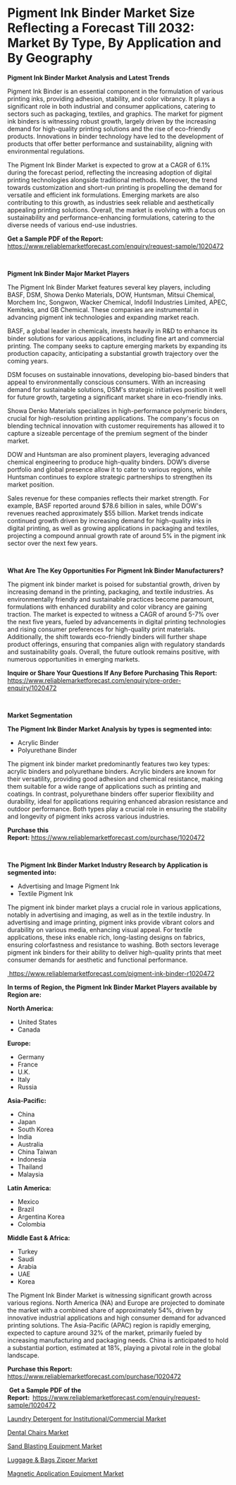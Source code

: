 <p><h1>Pigment Ink Binder Market Size Reflecting a Forecast Till 2032: Market By Type, By Application and By Geography</h1></p><p><strong>Pigment Ink Binder Market Analysis and Latest Trends</strong></p>
<p><p>Pigment Ink Binder is an essential component in the formulation of various printing inks, providing adhesion, stability, and color vibrancy. It plays a significant role in both industrial and consumer applications, catering to sectors such as packaging, textiles, and graphics. The market for pigment ink binders is witnessing robust growth, largely driven by the increasing demand for high-quality printing solutions and the rise of eco-friendly products. Innovations in binder technology have led to the development of products that offer better performance and sustainability, aligning with environmental regulations.</p><p>The Pigment Ink Binder Market is expected to grow at a CAGR of 6.1% during the forecast period, reflecting the increasing adoption of digital printing technologies alongside traditional methods. Moreover, the trend towards customization and short-run printing is propelling the demand for versatile and efficient ink formulations. Emerging markets are also contributing to this growth, as industries seek reliable and aesthetically appealing printing solutions. Overall, the market is evolving with a focus on sustainability and performance-enhancing formulations, catering to the diverse needs of various end-use industries.</p></p>
<p><strong>Get a Sample PDF of the Report:&nbsp;</strong> <a href="https://www.reliablemarketforecast.com/enquiry/request-sample/1020472?utm_campaign=1998&utm_medium=2&utm_source=Github&utm_content=ia&utm_term=21032025&utm_id=pigment-ink-binder">https://www.reliablemarketforecast.com/enquiry/request-sample/1020472</a></p>
<p>&nbsp;</p>
<p><strong>Pigment Ink Binder Major Market Players</strong></p>
<p><p>The Pigment Ink Binder Market features several key players, including BASF, DSM, Showa Denko Materials, DOW, Huntsman, Mitsui Chemical, Morchem Inc, Songwon, Wacker Chemical, Indofil Industries Limited, APEC, Kemiteks, and GB Chemical. These companies are instrumental in advancing pigment ink technologies and expanding market reach.</p><p>BASF, a global leader in chemicals, invests heavily in R&D to enhance its binder solutions for various applications, including fine art and commercial printing. The company seeks to capture emerging markets by expanding its production capacity, anticipating a substantial growth trajectory over the coming years.</p><p>DSM focuses on sustainable innovations, developing bio-based binders that appeal to environmentally conscious consumers. With an increasing demand for sustainable solutions, DSM's strategic initiatives position it well for future growth, targeting a significant market share in eco-friendly inks.</p><p>Showa Denko Materials specializes in high-performance polymeric binders, crucial for high-resolution printing applications. The company's focus on blending technical innovation with customer requirements has allowed it to capture a sizeable percentage of the premium segment of the binder market.</p><p>DOW and Huntsman are also prominent players, leveraging advanced chemical engineering to produce high-quality binders. DOW’s diverse portfolio and global presence allow it to cater to various regions, while Huntsman continues to explore strategic partnerships to strengthen its market position.</p><p>Sales revenue for these companies reflects their market strength. For example, BASF reported around $78.6 billion in sales, while DOW's revenues reached approximately $55 billion. Market trends indicate continued growth driven by increasing demand for high-quality inks in digital printing, as well as growing applications in packaging and textiles, projecting a compound annual growth rate of around 5% in the pigment ink sector over the next few years.</p></p>
<p>&nbsp;</p>
<p><strong>What Are The Key Opportunities For Pigment Ink Binder Manufacturers?</strong></p>
<p><p>The pigment ink binder market is poised for substantial growth, driven by increasing demand in the printing, packaging, and textile industries. As environmentally friendly and sustainable practices become paramount, formulations with enhanced durability and color vibrancy are gaining traction. The market is expected to witness a CAGR of around 5-7% over the next five years, fueled by advancements in digital printing technologies and rising consumer preferences for high-quality print materials. Additionally, the shift towards eco-friendly binders will further shape product offerings, ensuring that companies align with regulatory standards and sustainability goals. Overall, the future outlook remains positive, with numerous opportunities in emerging markets.</p></p>
<p><strong>Inquire or Share Your Questions If Any Before Purchasing This Report:</strong> <a href="https://www.reliablemarketforecast.com/enquiry/pre-order-enquiry/1020472?utm_campaign=1998&utm_medium=2&utm_source=Github&utm_content=ia&utm_term=21032025&utm_id=pigment-ink-binder">https://www.reliablemarketforecast.com/enquiry/pre-order-enquiry/1020472</a></p>
<p>&nbsp;</p>
<p><strong>Market Segmentation</strong></p>
<p><strong>The Pigment Ink Binder Market Analysis by types is segmented into:</strong></p>
<p><ul><li>Acrylic Binder</li><li>Polyurethane Binder</li></ul></p>
<p><p>The pigment ink binder market predominantly features two key types: acrylic binders and polyurethane binders. Acrylic binders are known for their versatility, providing good adhesion and chemical resistance, making them suitable for a wide range of applications such as printing and coatings. In contrast, polyurethane binders offer superior flexibility and durability, ideal for applications requiring enhanced abrasion resistance and outdoor performance. Both types play a crucial role in ensuring the stability and longevity of pigment inks across various industries.</p></p>
<p><strong>Purchase this Report:&nbsp;</strong><a href="https://www.reliablemarketforecast.com/purchase/1020472?utm_campaign=1998&utm_medium=2&utm_source=Github&utm_content=ia&utm_term=21032025&utm_id=pigment-ink-binder">https://www.reliablemarketforecast.com/purchase/1020472</a></p>
<p>&nbsp;</p>
<p><strong>The Pigment Ink Binder Market Industry Research by Application is segmented into:</strong></p>
<p><ul><li>Advertising and Image Pigment Ink</li><li>Textile Pigment Ink</li></ul></p>
<p><p>The pigment ink binder market plays a crucial role in various applications, notably in advertising and imaging, as well as in the textile industry. In advertising and image printing, pigment inks provide vibrant colors and durability on various media, enhancing visual appeal. For textile applications, these inks enable rich, long-lasting designs on fabrics, ensuring colorfastness and resistance to washing. Both sectors leverage pigment ink binders for their ability to deliver high-quality prints that meet consumer demands for aesthetic and functional performance.</p></p>
<p><a href="https://www.reliablemarketforecast.com/pigment-ink-binder-r1020472?utm_campaign=1998&utm_medium=2&utm_source=Github&utm_content=ia&utm_term=21032025&utm_id=pigment-ink-binder">&nbsp;https://www.reliablemarketforecast.com/pigment-ink-binder-r1020472</a></p>
<p><strong>In terms of Region, the Pigment Ink Binder Market Players available by Region are:</strong></p>
<p>
    <p> <strong> North America: </strong>
        <ul>
            <li>United States</li>
            <li>Canada</li>
        </ul>
        </p> 
    <p> <strong> Europe: </strong>
        <ul>
            <li>Germany</li>
            <li>France</li>
            <li>U.K.</li>
            <li>Italy</li>
            <li>Russia</li>
        </ul>
        </p> 
    <p> <strong> Asia-Pacific: </strong>
        <ul>
            <li>China</li>
            <li>Japan</li>
            <li>South Korea</li>
            <li>India</li>
            <li>Australia</li>
            <li>China Taiwan</li>
            <li>Indonesia</li>
            <li>Thailand</li>
            <li>Malaysia</li>
        </ul>
        </p> 
    <p> <strong> Latin America: </strong>
        <ul>
            <li>Mexico</li>
            <li>Brazil</li>
            <li>Argentina Korea</li>
            <li>Colombia</li>
        </ul>
        </p> 
    <p> <strong> Middle East & Africa: </strong>
        <ul>
            <li>Turkey</li>
            <li>Saudi</li>
            <li>Arabia</li>
            <li>UAE</li>
            <li>Korea</li>
        </ul>
    </p>
    </p>
<p><p>The Pigment Ink Binder Market is witnessing significant growth across various regions. North America (NA) and Europe are projected to dominate the market with a combined share of approximately 54%, driven by innovative industrial applications and high consumer demand for advanced printing solutions. The Asia-Pacific (APAC) region is rapidly emerging, expected to capture around 32% of the market, primarily fueled by increasing manufacturing and packaging needs. China is anticipated to hold a substantial portion, estimated at 18%, playing a pivotal role in the global landscape.</p></p>
<p><strong>Purchase this Report: </strong><a href="https://www.reliablemarketforecast.com/purchase/1020472?utm_campaign=1998&utm_medium=2&utm_source=Github&utm_content=ia&utm_term=21032025&utm_id=pigment-ink-binder">https://www.reliablemarketforecast.com/purchase/1020472</a></p>
<p>&nbsp;<strong>Get a Sample PDF of the Report:&nbsp;&nbsp;</strong><a href="https://www.reliablemarketforecast.com/enquiry/request-sample/1020472?utm_campaign=1998&utm_medium=2&utm_source=Github&utm_content=ia&utm_term=21032025&utm_id=pigment-ink-binder">https://www.reliablemarketforecast.com/enquiry/request-sample/1020472</a></p>
<p><strong></strong></p>
<p><p><a href="https://github.com/omduthkevork/Market-Research-Report-List-1/blob/main/laundry-detergent-for-institutionalcommercial-market.md?utm_campaign=1998&utm_medium=2&utm_source=Github&utm_content=ia&utm_term=21032025&utm_id=pigment-ink-binder">Laundry Detergent for Institutional/Commercial Market</a></p><p><a href="https://github.com/mafuzakirju/Market-Research-Report-List-1/blob/main/dental-chairs-market.md?utm_campaign=1998&utm_medium=2&utm_source=Github&utm_content=ia&utm_term=21032025&utm_id=pigment-ink-binder">Dental Chairs Market</a></p><p><a href="https://github.com/Mayankdeswa/Market-Research-Report-List-1/blob/main/sand-blasting-equipment-market.md?utm_campaign=1998&utm_medium=2&utm_source=Github&utm_content=ia&utm_term=21032025&utm_id=pigment-ink-binder">Sand Blasting Equipment Market</a></p><p><a href="https://github.com/akramisabtu/Market-Research-Report-List-1/blob/main/luggage-bags-zipper-market.md?utm_campaign=1998&utm_medium=2&utm_source=Github&utm_content=ia&utm_term=21032025&utm_id=pigment-ink-binder">Luggage & Bags Zipper Market</a></p><p><a href="https://github.com/cherrivacius/Market-Research-Report-List-1/blob/main/magnetic-application-equipment-market.md?utm_campaign=1998&utm_medium=2&utm_source=Github&utm_content=ia&utm_term=21032025&utm_id=pigment-ink-binder">Magnetic Application Equipment Market</a></p></p>